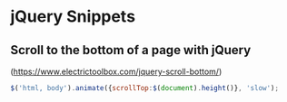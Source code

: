 # jQuery Snippets

## Scroll to the bottom of a page with jQuery
(https://www.electrictoolbox.com/jquery-scroll-bottom/)
```js
$('html, body').animate({scrollTop:$(document).height()}, 'slow');
```
